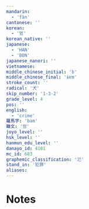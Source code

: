 ```yaml
---
mandarin:
  - 'fàn'
cantonese: ''
korean:
  - '범'
korean_native: ''
japanese:
  - 'HAN'
  - 'BON'
japanese_nanori: ''
vietnamese:
middle_chinese_initial: 'b'
middle_chinese_final: 'ɨɐm'
stroke_count: ''
radical: '犬'
skip_number: '1-3-2'
grade_level: 4
pos: ''
english:
  - 'crime'
羅馬字: 'bam'
韓文: '밤'
joyo_level: ''
hsk_level: ''
hanmun_edu_level: ''
danayo_id: 4181
mc_id: 683
graphemic_classification: '氾'
stand_in: '犯罪'
aliases:
---
```


# Notes
